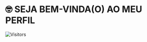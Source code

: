 <!-- TÍTULO -->

# :nerd_face: **SEJA BEM-VINDA(O) AO MEU PERFIL**

![Visitors](https://api.visitorbadge.io/api/visitors?path=Devsgeeknerd%2FDevsgeeknerd&label=Visitantes&labelColor=%23f9e64f&countColor=%23008000&style=plastic "Total de Visitas")
